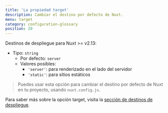 ```yaml
---
title: 'La propiedad target'
description: Cambiar el destino por defecto de Nuxt.
menu: target
category: configuration-glossary
position: 29
---
```


Destinos de despliegue para Nuxt >= v2.13:

- Tipo: `string`
  - Por defecto: `server`
  - Valores posibles:
    - `'server'`: para renderizado en el lado del servidor
    - `'static'`: para sitios estáticos

> Puedes usar esta opción para cambiar el destino por defecto de Nuxt en tu proyecto, usando `nuxt.config.js`.

Para saber más sobre la opción target, visita la [sección de destinos de despliegue](/guides/features/deployment-targets).
